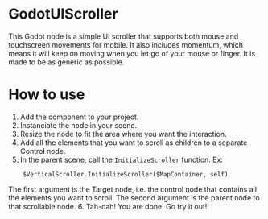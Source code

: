 # GodotUIScroller

This Godot node is a simple UI scroller that supports both mouse and touchscreen movements for mobile. It also includes momentum, which means it will keep on moving when you let go of your mouse or finger. It is made to be as generic as possible.

# How to use

1. Add the component to your project.
2. Instanciate the node in your scene.
3. Resize the node to fit the area where you want the interaction.
4. Add all the elements that you want to scroll as children to a separate Control node.
5. In the parent scene, call the `InitializeScroller` function.
Ex:
```func _ready() -> void:
	$VerticalScroller.InitializeScroller($MapContainer, self)
 ```
 The first argument is the Target node, i.e. the control node that contains all the elements you want to scroll. The second argument is the parent node to that scrollable node.
 6. Tah-dah! You are done. Go try it out!
